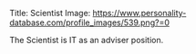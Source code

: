 Title: Scientist
Image: https://www.personality-database.com/profile_images/539.png?=0

The Scientist is IT as an adviser position.
